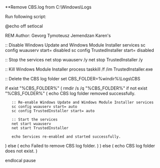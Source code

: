 **Remove CBS.log from C:\Windows\Logs

Run following script:

@echo off
setlocal

REM Author: Gevorg Tymoteusz Jemendzan Karen's

:: Disable Windows Update and Windows Module Installer services
sc config wuauserv start= disabled
sc config TrustedInstaller start= disabled

:: Stop the services
net stop wuauserv /y
net stop TrustedInstaller /y

:: Kill Windows Module Installer process
taskkill /f /im TrustedInstaller.exe

:: Delete the CBS log folder
set CBS_FOLDER=%windir%\Logs\CBS

if exist "%CBS_FOLDER%" (
   rmdir /s /q "%CBS_FOLDER%"
   if not exist "%CBS_FOLDER%" (
       echo CBS log folder removed successfully.

       :: Re-enable Windows Update and Windows Module Installer services
       sc config wuauserv start= auto
       sc config TrustedInstaller start= auto

       :: Start the services
       net start wuauserv
       net start TrustedInstaller

       echo Services re-enabled and started successfully.
   ) else (
       echo Failed to remove CBS log folder.
   )
) else (
   echo CBS log folder does not exist.
)

endlocal
pause
